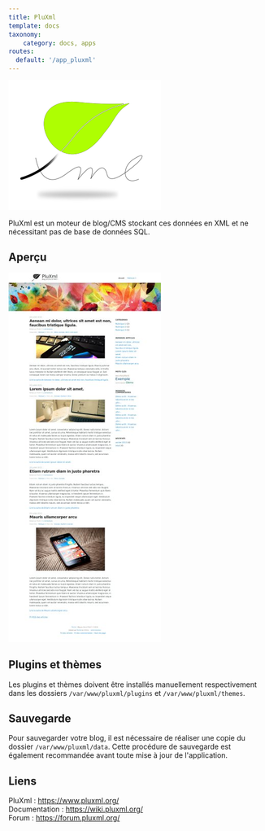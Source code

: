 ```yaml
---
title: PluXml
template: docs
taxonomy:
    category: docs, apps
routes:
  default: '/app_pluxml'
---
```


![PluXml_logo](images/PluXml_logo.png)

PluXml est un moteur de blog/CMS stockant ces données en XML et ne nécessitant pas de base de données SQL.

## Aperçu

![PluXml_screenshot](images/PluXml_screenshot.jpg)

## Plugins et thèmes

Les plugins et thèmes doivent être installés manuellement respectivement dans les dossiers `/var/www/pluxml/plugins` et `/var/www/pluxml/themes`.

## Sauvegarde

Pour sauvegarder votre blog, il est nécessaire de réaliser une copie du dossier `/var/www/pluxml/data`. Cette procédure de sauvegarde est également recommandée avant toute mise à jour de l'application.

## Liens

PluXml : https://www.pluxml.org/  
Documentation : https://wiki.pluxml.org/  
Forum : https://forum.pluxml.org/

